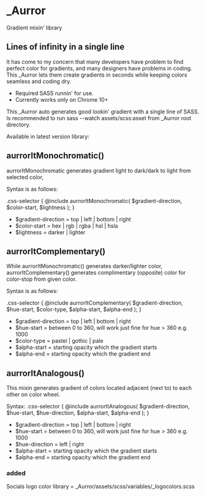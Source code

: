 # _Aurror
Gradient mixin' library

## Lines of infinity in a single line
It has come to my concern that many developers have problem to find perfect color for gradients, and many designers have problems in coding. This _Aurror lets them create gradients in seconds while keeping colors seamless and coding dry.

* Required SASS runnin' for use.
* Currently works only on Chrome 10+


This _Aurror auto generates good lookin' gradient with a single line of SASS.
Is recommended to run sass --watch assets/scss:asset from _Aurror root directory.

Available in latest version library:

## aurrorItMonochromatic()
aurrorItMonochromatic generates gradient light to dark/dark to light from selected color, 


Syntax is as follows:

.css-selector {
	@include aurrorItMonochromatic( $gradient-direction, $color-start, $lightness );
}


* $gradient-direction = top | left | bottom | right
* $color-start = hex | rgb | rgba | hsl | hsla
* $lightness = darker | lighter 


## aurrorItComplementary()
While aurrorItMonochromatic() generates darker/lighter color,
aurrorItComplementary() generates complimentary (opposite) color for color-stop from given color.

Syntax is as follows:

.css-selector {
	@include aurrorItComplementary( $gradient-direction, $hue-start, $color-type, $alpha-start, $alpha-end );
}


* $gradient-direction = top | left | bottom | right
* $hue-start =  between 0 to 360, will work just fine for hue > 360 e.g. 1000
* $color-type = pastel | gothic | pale
* $alpha-start = starting opacity which the gradient starts
* $alpha-end = starting opacity which the gradient end

## aurrorItAnalogous()
This mixin generates gradient of colors located adjacent (next to) to each other on color wheel.

Syntax:
.css-selector {
	@include aurrorItAnalogous( $gradient-direction, $hue-start, $hue-direction, $alpha-start, $alpha-end );
}
* $gradient-direction = top | left | bottom | right
* $hue-start =  between 0 to 360, will work just fine for hue > 360 e.g. 1000
* $hue-direction = left | right
* $alpha-start = starting opacity which the gradient starts
* $alpha-end = starting opacity which the gradient end

### added
Socials logo color library = _Aurror/assets/scss/variables/_logocolors.scss
